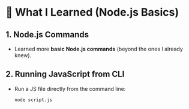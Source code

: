 # 📘 What I Learned (Node.js Basics)

## 1. Node.js Commands
- Learned more **basic Node.js commands** (beyond the ones I already knew).

## 2. Running JavaScript from CLI
- Run a JS file directly from the command line:
  ```bash
  node script.js
